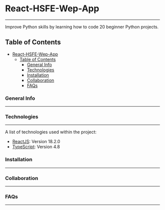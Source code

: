 # React-HSFE-Wep-App
***
 Improve Python skills by learning how to code 20 beginner Python projects.
## Table of Contents
- [React-HSFE-Wep-App](#react-hsfe-wep-app)
  - [Table of Contents](#table-of-contents)
    - [General Info](#general-info)
    - [Technologies](#technologies)
    - [Installation](#installation)
    - [Collaboration](#collaboration)
    - [FAQs](#faqs)


### General Info
***

### Technologies
***
A list of technologies used within the project:
* [ReactJS](https://es.reactjs.org/): Version 18.2.0
* [TypeScript](https://www.typescriptlang.org/): Version 4.8
### Installation
***
### Collaboration
***
### FAQs
***
